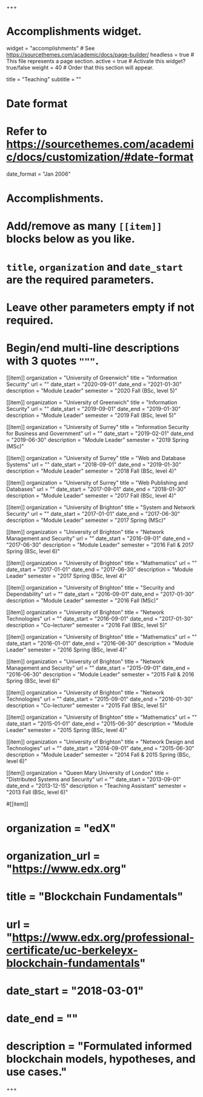 +++
# Accomplishments widget.
widget = "accomplishments"  # See https://sourcethemes.com/academic/docs/page-builder/
headless = true  # This file represents a page section.
active = true  # Activate this widget? true/false
weight = 40  # Order that this section will appear.

title = "Teaching"
subtitle = ""

# Date format
#   Refer to https://sourcethemes.com/academic/docs/customization/#date-format
date_format = "Jan 2006"

# Accomplishments.
#   Add/remove as many `[[item]]` blocks below as you like.
#   `title`, `organization` and `date_start` are the required parameters.
#   Leave other parameters empty if not required.
#   Begin/end multi-line descriptions with 3 quotes `"""`.

[[item]]
organization = "University of Greenwich"
title = "Information Security"
url = ""
date_start = "2020-09-01"
date_end = "2021-01-30"
description = "Module Leader"
semester = "2020 Fall (BSc, level 5)"

[[item]]
organization = "University of Greenwich"
title = "Information Security"
url = ""
date_start = "2019-09-01"
date_end = "2019-01-30"
description = "Module Leader"
semester = "2019 Fall (BSc, level 5)"

[[item]]
organization = "University of Surrey"
title = "Information Security for Business and Government"
url = ""
date_start = "2019-02-01"
date_end = "2019-06-30"
description = "Module Leader"
semester = "2019 Spring (MSc)"

[[item]]
organization = "University of Surrey"
title = "Web and Database Systems"
url = ""
date_start = "2018-09-01"
date_end = "2019-01-30"
description = "Module Leader"
semester = "2018 Fall (BSc, level 4)"

[[item]]
organization = "University of Surrey"
title = "Web Publishing and Databases"
url = ""
date_start = "2017-09-01"
date_end = "2018-01-30"
description = "Module Leader"
semester = "2017 Fall (BSc, level 4)"

[[item]]
organization = "University of Brighton"
title = "System and Network Security"
url = ""
date_start = "2017-01-01"
date_end = "2017-06-30"
description = "Module Leader"
semester = "2017 Spring (MSc)"

[[item]]
organization = "University of Brighton"
title = "Network Management and Security"
url = ""
date_start = "2016-09-01"
date_end = "2017-06-30"
description = "Module Leader"
semester = "2016 Fall & 2017 Spring (BSc, level 6)"

[[item]]
organization = "University of Brighton"
title = "Mathematics"
url = ""
date_start = "2017-01-01"
date_end = "2017-06-30"
description = "Module Leader"
semester = "2017 Spring (BSc, level 4)"

[[item]]
organization = "University of Brighton"
title = "Security and Dependability"
url = ""
date_start = "2016-09-01"
date_end = "2017-01-30"
description = "Module Leader"
semester = "2016 Fall (MSc)"

[[item]]
organization = "University of Brighton"
title = "Network Technologies"
url = ""
date_start = "2016-09-01"
date_end = "2017-01-30"
description = "Co-lecturer"
semester = "2016 Fall (BSc, level 5)"

[[item]]
organization = "University of Brighton"
title = "Mathematics"
url = ""
date_start = "2016-01-01"
date_end = "2016-06-30"
description = "Module Leader"
semester = "2016 Spring (BSc, level 4)"

[[item]]
organization = "University of Brighton"
title = "Network Management and Security"
url = ""
date_start = "2015-09-01"
date_end = "2016-06-30"
description = "Module Leader"
semester = "2015 Fall & 2016 Spring (BSc, level 6)"

[[item]]
organization = "University of Brighton"
title = "Network Technologies"
url = ""
date_start = "2015-09-01"
date_end = "2016-01-30"
description = "Co-lecturer"
semester = "2015 Fall (BSc, level 5)"


[[item]]
organization = "University of Brighton"
title = "Mathematics"
url = ""
date_start = "2015-01-01"
date_end = "2015-06-30"
description = "Module Leader"
semester = "2015 Spring (BSc, level 4)"

[[item]]
organization = "University of Brighton"
title = "Network Design and Technologies"
url = ""
date_start = "2014-09-01"
date_end = "2015-06-30"
description = "Module Leader"
semester = "2014 Fall & 2015 Spring (BSc, level 6)"

[[item]]
organization = "Queen Mary University of London"
title = "Distributed Systems and Security"
url = ""
date_start = "2013-09-01"
date_end = "2013-12-15"
description = "Teaching Assistant"
semester = "2013 Fall (BSc, level 6)"


#[[item]]
#  organization = "edX"
#  organization_url = "https://www.edx.org"
#  title = "Blockchain Fundamentals"
#  url = "https://www.edx.org/professional-certificate/uc-berkeleyx-blockchain-fundamentals"
#  date_start = "2018-03-01"
#  date_end = ""
#  description = "Formulated informed blockchain models, hypotheses, and use cases."


+++
